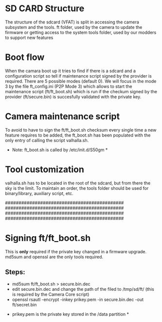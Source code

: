 # SD CARD Structure
The structure of the sdcard (VFAT) is split in accessing the camera subsystem and the tools.
ft folder, used by the camera to update the firmware or getting access to the system
tools folder, used by our modders to support new features

# Boot flow
When the camara boot up it tries to find if there is a sdcard and a configuration script so tell if maintenance script signed by the provider is required.
There are 5 possible modes (default 0). 
We will focus in the mode 3 by the file ft_config.ini (P2P Mode 3) which allows to start the maintenance script (ft/ft_boot.sh)
which is run if the checkum signed by the provider (ft/secure.bin) is succesfully validated with the private key.

# Camera maintenance script
To avoid to have to sign the ft/ft_boot.sh checksum every single time a new feature requires to be added, the ft_boot.sh has been
populated with the only entry of calling the script valhalla.sh.
* Note: ft_boot.sh is called by /etc/init.d/S50gm *

# Tool customization
valhalla.sh has to be located in the root of the sdcard, but from there the sky is the limit. To maintain an order, the tools folder
should be used for binary/library, auxiliary script, etc.


############################################
############################################
############################################
############################################

# Signing ft/ft_boot.sh
This is **only** required if the private key changed in a firmware upgrade.
md5sum and openssl are the only tools required.

## Steps:
- md5sum ft/ft_boot.sh > secure.bin.dec
- edit secure.bin.dec and change the path of the filed to /tmp/sd/ft/ (this is required by the Camera Core script)
- openssl rsautl -encrypt -inkey prikey.pem -in secure.bin.dec -out ft/secret.bin

* prikey.pem is the private key stored in the /data partition *

